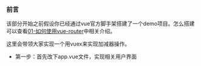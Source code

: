 ### 前言

该部分开始之前假设你已经通过vue官方脚手架搭建了一个demo项目。怎么搭建可以查看[01-如何使用vue-router](https://github.com/woai30231/vue-development-notebook/tree/master/vue-router)中相关介绍。

这里会带领大家实现一个用vuex来实现加减器操作。

* 第一步：首先改下app.vue文件，实现相关用户界面



